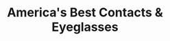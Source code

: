 ---
title: "America's Best Contacts & Eyeglasses"
url: /mayfield-heights/americas-best-contacts-und-eyeglasses/
shop: Optiker
---